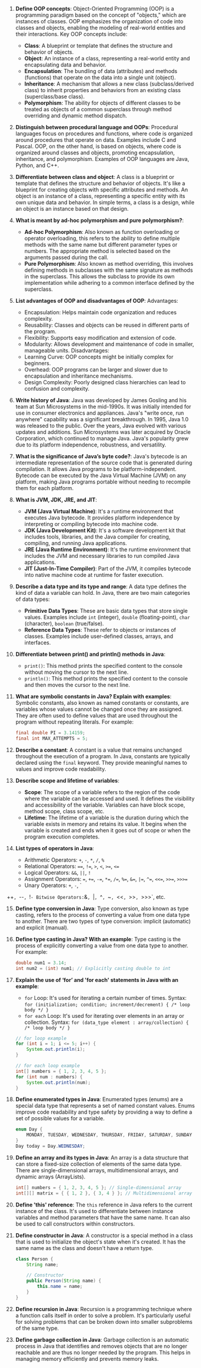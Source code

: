 
1. **Define OOP concepts**:
   Object-Oriented Programming (OOP) is a programming paradigm based on the concept of "objects," which are instances of classes. OOP emphasizes the organization of code into classes and objects, enabling the modeling of real-world entities and their interactions. Key OOP concepts include:
   - **Class**: A blueprint or template that defines the structure and behavior of objects.
   - **Object**: An instance of a class, representing a real-world entity and encapsulating data and behavior.
   - **Encapsulation**: The bundling of data (attributes) and methods (functions) that operate on the data into a single unit (object).
   - **Inheritance**: A mechanism that allows a new class (subclass/derived class) to inherit properties and behaviors from an existing class (superclass/base class).
   - **Polymorphism**: The ability for objects of different classes to be treated as objects of a common superclass through method overriding and dynamic method dispatch.

2. **Distinguish between procedural language and OOPs**:
   Procedural languages focus on procedures and functions, where code is organized around procedures that operate on data. Examples include C and Pascal. OOP, on the other hand, is based on objects, where code is organized around classes and objects, promoting encapsulation, inheritance, and polymorphism. Examples of OOP languages are Java, Python, and C++.

3. **Differentiate between class and object**:
   A class is a blueprint or template that defines the structure and behavior of objects. It's like a blueprint for creating objects with specific attributes and methods. An object is an instance of a class, representing a specific entity with its own unique data and behavior. In simple terms, a class is a design, while an object is an instance based on that design.

4. **What is meant by ad-hoc polymorphism and pure polymorphism?**:
   - **Ad-hoc Polymorphism**: Also known as function overloading or operator overloading, this refers to the ability to define multiple methods with the same name but different parameter types or numbers. The appropriate method is selected based on the arguments passed during the call.
   - **Pure Polymorphism**: Also known as method overriding, this involves defining methods in subclasses with the same signature as methods in the superclass. This allows the subclass to provide its own implementation while adhering to a common interface defined by the superclass.

5. **List advantages of OOP and disadvantages of OOP**:
   Advantages:
   - Encapsulation: Helps maintain code organization and reduces complexity.
   - Reusability: Classes and objects can be reused in different parts of the program.
   - Flexibility: Supports easy modification and extension of code.
   - Modularity: Allows development and maintenance of code in smaller, manageable units.
   Disadvantages:
   - Learning Curve: OOP concepts might be initially complex for beginners.
   - Overhead: OOP programs can be larger and slower due to encapsulation and inheritance mechanisms.
   - Design Complexity: Poorly designed class hierarchies can lead to confusion and complexity.

6. **Write history of Java**:
   Java was developed by James Gosling and his team at Sun Microsystems in the mid-1990s. It was initially intended for use in consumer electronics and appliances. Java's "write once, run anywhere" capability was a significant breakthrough. In 1995, Java 1.0 was released to the public. Over the years, Java evolved with various updates and additions. Sun Microsystems was later acquired by Oracle Corporation, which continued to manage Java. Java's popularity grew due to its platform independence, robustness, and versatility.

7. **What is the significance of Java’s byte code?**:
   Java's bytecode is an intermediate representation of the source code that is generated during compilation. It allows Java programs to be platform-independent. Bytecode can be executed by the Java Virtual Machine (JVM) on any platform, making Java programs portable without needing to recompile them for each platform.

8. **What is JVM, JDK, JRE, and JIT**:
   - **JVM (Java Virtual Machine)**: It's a runtime environment that executes Java bytecode. It provides platform independence by interpreting or compiling bytecode into machine code.
   - **JDK (Java Development Kit)**: It's a software development kit that includes tools, libraries, and the Java compiler for creating, compiling, and running Java applications.
   - **JRE (Java Runtime Environment)**: It's the runtime environment that includes the JVM and necessary libraries to run compiled Java applications.
   - **JIT (Just-In-Time Compiler)**: Part of the JVM, it compiles bytecode into native machine code at runtime for faster execution.

9. **Describe a data type and its type and range**:
   A data type defines the kind of data a variable can hold. In Java, there are two main categories of data types:
   - **Primitive Data Types**: These are basic data types that store single values. Examples include `int` (integer), `double` (floating-point), `char` (character), `boolean` (true/false).
   - **Reference Data Types**: These refer to objects or instances of classes. Examples include user-defined classes, arrays, and interfaces.

10. **Differentiate between print() and println() methods in Java**:
    - `print()`: This method prints the specified content to the console without moving the cursor to the next line.
    - `println()`: This method prints the specified content to the console and then moves the cursor to the next line.

11. **What are symbolic constants in Java? Explain with examples**:
    Symbolic constants, also known as named constants or constants, are variables whose values cannot be changed once they are assigned. They are often used to define values that are used throughout the program without repeating literals. For example:
    ```java
    final double PI = 3.14159;
    final int MAX_ATTEMPTS = 5;
    ```

12. **Describe a constant**:
    A constant is a value that remains unchanged throughout the execution of a program. In Java, constants are typically declared using the `final` keyword. They provide meaningful names to values and improve code readability.

13. **Describe scope and lifetime of variables**:
    - **Scope**: The scope of a variable refers to the region of the code where the variable can be accessed and used. It defines the visibility and accessibility of the variable. Variables can have block scope, method scope, class scope, etc.
    - **Lifetime**: The lifetime of a variable is the duration during which the variable exists in memory and retains its value. It begins when the variable is created and ends when it goes out of scope or when the program execution completes.

14. **List types of operators in Java**:
    - Arithmetic Operators: `+`, `-`, `*`, `/`, `%`
    - Relational Operators: `==`, `!=`, `>`, `<`, `>=`, `<=`
    - Logical Operators: `&&`, `||`, `!`
    - Assignment Operators: `=`, `+=`, `-=`, `*=`, `/=`, `%=`, `&=`, `|=`, `^=`, `<<=`, `>>=`, `>>>=`
    - Unary Operators: `+`, `-`, `

++`, `--`, `!`
    - Bitwise Operators: `&`, `|`, `^`, `~`, `<<`, `>>`, `>>>`, etc.

15. **Define type conversion in Java**:
    Type conversion, also known as type casting, refers to the process of converting a value from one data type to another. There are two types of type conversion: implicit (automatic) and explicit (manual).

16. **Define type casting in Java? With an example**:
    Type casting is the process of explicitly converting a value from one data type to another. For example:
    ```java
    double num1 = 3.14;
    int num2 = (int) num1; // Explicitly casting double to int
    ```

17. **Explain the use of ‘for’ and 'for each' statements in Java with an example**:
    - `for` Loop: It's used for iterating a certain number of times. Syntax: `for (initialization; condition; increment/decrement) { /* loop body */ }`
    - `for each` Loop: It's used for iterating over elements in an array or collection. Syntax: `for (data_type element : array/collection) { /* loop body */ }`
    ```java
    // for loop example
    for (int i = 1; i <= 5; i++) {
        System.out.println(i);
    }

    // for each loop example
    int[] numbers = { 1, 2, 3, 4, 5 };
    for (int num : numbers) {
        System.out.println(num);
    }
    ```

18. **Define enumerated types in Java**:
    Enumerated types (enums) are a special data type that represents a set of named constant values. Enums improve code readability and type safety by providing a way to define a set of possible values for a variable.
    ```java
    enum Day {
        MONDAY, TUESDAY, WEDNESDAY, THURSDAY, FRIDAY, SATURDAY, SUNDAY
    }
    Day today = Day.WEDNESDAY;
    ```

19. **Define an array and its types in Java**:
    An array is a data structure that can store a fixed-size collection of elements of the same data type. There are single-dimensional arrays, multidimensional arrays, and dynamic arrays (ArrayLists).
    ```java
    int[] numbers = { 1, 2, 3, 4, 5 }; // Single-dimensional array
    int[][] matrix = { { 1, 2 }, { 3, 4 } }; // Multidimensional array
    ```

20. **Define 'this' reference**:
    The `this` reference in Java refers to the current instance of the class. It's used to differentiate between instance variables and method parameters that have the same name. It can also be used to call constructors within constructors.

21. **Define constructor in Java**:
    A constructor is a special method in a class that is used to initialize the object's state when it's created. It has the same name as the class and doesn't have a return type.
    ```java
    class Person {
        String name;

        // Constructor
        public Person(String name) {
            this.name = name;
        }
    }
    ```

22. **Define recursion in Java**:
    Recursion is a programming technique where a function calls itself in order to solve a problem. It's particularly useful for solving problems that can be broken down into smaller subproblems of the same type.

23. **Define garbage collection in Java**:
    Garbage collection is an automatic process in Java that identifies and removes objects that are no longer reachable and are thus no longer needed by the program. This helps in managing memory efficiently and prevents memory leaks.
